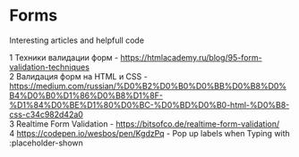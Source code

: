# Forms
Interesting articles and helpfull code

1 Техники валидации форм - https://htmlacademy.ru/blog/95-form-validation-techniques  
2 Валидация форм на HTML и CSS - https://medium.com/russian/%D0%B2%D0%B0%D0%BB%D0%B8%D0%B4%D0%B0%D1%86%D0%B8%D1%8F-%D1%84%D0%BE%D1%80%D0%BC-%D0%BD%D0%B0-html-%D0%B8-css-c34c982d42a0  
3 Realtime Form Validation - https://bitsofco.de/realtime-form-validation/  
4 https://codepen.io/wesbos/pen/KgdzPq - Pop up labels when Typing with :placeholder-shown 


